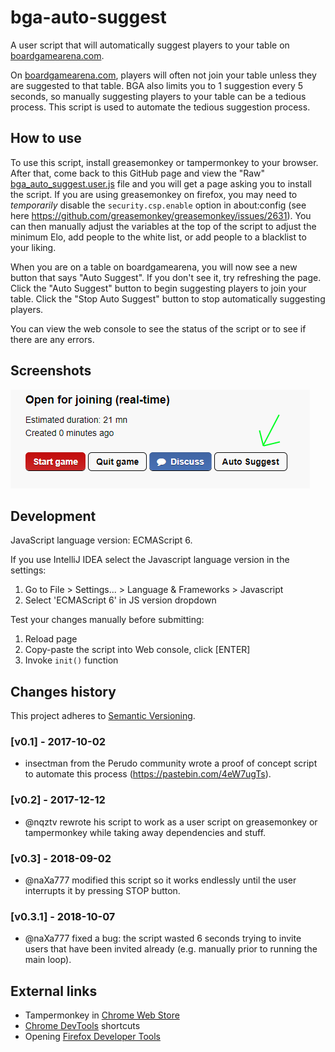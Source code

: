 # bga-auto-suggest

A user script that will automatically suggest players to your table on [boardgamearena.com](https://boardgamearena.com).

On [boardgamearena.com](https://boardgamearena.com), players will often not join your table unless they are suggested to that table. BGA also limits you to 1 suggestion every 5 seconds, so manually suggesting players to your table can be a tedious process. This script is used to automate the tedious suggestion process.

## How to use

To use this script, install greasemonkey or tampermonkey to your browser. After that, come back to this GitHub page and view the "Raw" [bga_auto_suggest.user.js](https://github.com/naXa777/bga-auto-suggest/raw/master/bga-auto-suggest.user.js) file and you will get a page asking you to install the script. If you are using greasemonkey on firefox, you may need to *temporarily* disable the `security.csp.enable` option in about:config (see here https://github.com/greasemonkey/greasemonkey/issues/2631). You can then manually adjust the variables at the top of the script to adjust the minimum Elo, add people to the white list, or add people to a blacklist to your liking. 

When you are on a table on boardgamearena, you will now see a new button that says "Auto Suggest". If you don't see it, try refreshing the page. Click the "Auto Suggest" button to begin suggesting players to join your table. Click the "Stop Auto Suggest" button to stop automatically suggesting players. 

You can view the web console to see the status of the script or to see if there are any errors.

## Screenshots

![Auto Suggest button](/new_button.png)

## Development

JavaScript language version: ECMAScript 6.

If you use IntelliJ IDEA select the Javascript language version in the settings:

1. Go to File > Settings... > Language & Frameworks > Javascript
2. Select 'ECMAScript 6' in JS version dropdown

Test your changes manually before submitting:

1. Reload page
2. Copy-paste the script into Web console, click [ENTER]
3. Invoke `init()` function

## Changes history

This project adheres to [Semantic Versioning](https://semver.org/spec/v2.0.0.html).

### [v0.1] - 2017-10-02
* insectman from the Perudo community wrote a proof of concept script to automate this process (https://pastebin.com/4eW7ugTs).
### [v0.2] - 2017-12-12
* @nqztv rewrote his script to work as a user script on greasemonkey or tampermonkey while taking away dependencies and stuff. 
### [v0.3] - 2018-09-02
* @naXa777 modified this script so it works endlessly until the user interrupts it by pressing STOP button.
### [v0.3.1] - 2018-10-07
* @naXa777 fixed a bug: the script wasted 6 seconds trying to invite users that have been invited already (e.g. manually prior to running the main loop).

## External links

* Tampermonkey in [Chrome Web Store](https://chrome.google.com/webstore/detail/tampermonkey/dhdgffkkebhmkfjojejmpbldmpobfkfo)
* [Chrome DevTools](https://developers.google.com/web/tools/chrome-devtools/shortcuts) shortcuts
* Opening [Firefox Developer Tools](https://developer.mozilla.org/en-US/docs/Tools/Web_Console/Opening_the_Web_Console)
